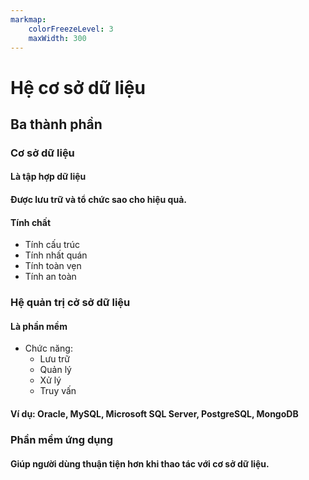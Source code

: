 ```yaml
---
markmap:
    colorFreezeLevel: 3
    maxWidth: 300
---
```


# Hệ cơ sở dữ liệu

## Ba thành phần

### Cơ sở dữ liệu

#### Là tập hợp dữ liệu

#### Được lưu trữ và tổ chức sao cho hiệu quả.

#### Tính chất

- Tính cấu trúc
- Tính nhất quán
- Tính toàn vẹn
- Tính an toàn

### Hệ quản trị cở sở dữ liệu

#### Là phần mềm

- Chức năng:
    - Lưu trữ
    - Quản lý
    - Xử lý
    - Truy vấn

#### Ví dụ: Oracle, MySQL, Microsoft SQL Server, PostgreSQL, MongoDB

### Phần mềm ứng dụng

#### Giúp người dùng thuận tiện hơn khi thao tác với cơ sở dữ liệu.